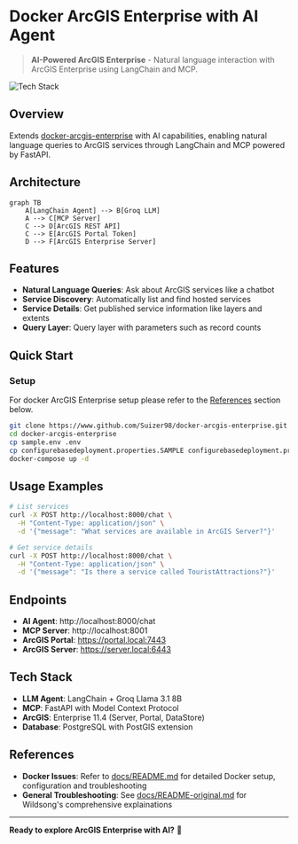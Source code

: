 # Docker ArcGIS Enterprise with AI Agent

> **AI-Powered ArcGIS Enterprise** - Natural language interaction with ArcGIS Enterprise using LangChain and MCP.

![Tech Stack](https://skillicons.dev/icons?i=docker,python,fastapi,postgresql,ubuntu)

## Overview

Extends [docker-arcgis-enterprise](https://github.com/Wildsong/docker-arcgis-enterprise) with AI capabilities, enabling natural language queries to ArcGIS services through LangChain and MCP powered by FastAPI.

## Architecture

```mermaid
graph TB
    A[LangChain Agent] --> B[Groq LLM]
    A --> C[MCP Server]
    C --> D[ArcGIS REST API]
    C --> E[ArcGIS Portal Token]
    D --> F[ArcGIS Enterprise Server]
```

## Features

- **Natural Language Queries**: Ask about ArcGIS services like a chatbot
- **Service Discovery**: Automatically list and find hosted services
- **Service Details**: Get published service information like layers and extents
- **Query Layer**: Query layer with parameters such as record counts

## Quick Start

### Setup
For docker ArcGIS Enterprise setup please refer to the [References](#references) section below.

```bash
git clone https://www.github.com/Suizer98/docker-arcgis-enterprise.git
cd docker-arcgis-enterprise
cp sample.env .env
cp configurebasedeployment.properties.SAMPLE configurebasedeployment.properties
docker-compose up -d
```

## Usage Examples

```bash
# List services
curl -X POST http://localhost:8000/chat \
  -H "Content-Type: application/json" \
  -d '{"message": "What services are available in ArcGIS Server?"}'

# Get service details
curl -X POST http://localhost:8000/chat \
  -H "Content-Type: application/json" \
  -d '{"message": "Is there a service called TouristAttractions?"}'
```

## Endpoints

- **AI Agent**: http://localhost:8000/chat
- **MCP Server**: http://localhost:8001
- **ArcGIS Portal**: https://portal.local:7443
- **ArcGIS Server**: https://server.local:6443

## Tech Stack

- **LLM Agent**: LangChain + Groq Llama 3.1 8B
- **MCP**: FastAPI with Model Context Protocol
- **ArcGIS**: Enterprise 11.4 (Server, Portal, DataStore)
- **Database**: PostgreSQL with PostGIS extension

## References

- **Docker Issues**: Refer to [docs/README.md](docs/README.md) for detailed Docker setup, configuration and troubleshooting
- **General Troubleshooting**: See [docs/README-original.md](docs/README-original.md) for Wildsong's comprehensive explainations
---

**Ready to explore ArcGIS Enterprise with AI?** 🚀
